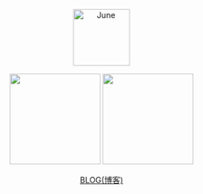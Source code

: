 <!-- 参考https://github.com/anuraghazra/github-readme-stats => https://github-readme-stats-git-masterrstaa-rickstaa.vercel.app -->
<p align="center">
  <img width="100px" src="https://www.qiujune.top/blog_build/avatar.jpeg" align="center" alt="June" />
<p>

<p align="center">
   <img style="height: 160px;" src="https://github-readme-stats-git-masterrstaa-rickstaa.vercel.app/api?username=Qiu-Jun&hide_title=_true_&count_private=_true_&show_icons=_true_&bg_color=30,e96443,904e95&title_color=fff&text_color=fff" />
   <img style="height: 160px;" src=https://github-readme-stats-git-masterrstaa-rickstaa.vercel.app/api/top-langs/?username=Qiu-Jun&hide_title=_true_&layout=default" />
</p>

<p align="center">
    <a href="https://juneqiu.gitee.io/blog_build">BLOG(博客)</a>
</p>
